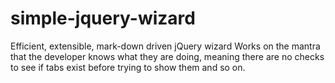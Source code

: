 # simple-jquery-wizard
Efficient, extensible, mark-down driven jQuery wizard
Works on the mantra that the developer knows what they are doing, meaning there are no checks to see if tabs exist before trying to show them and so on.
